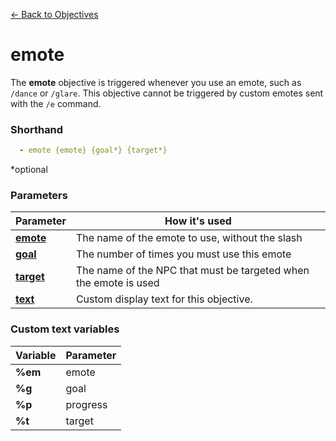 [← Back to Objectives](index.md)

# emote

The **emote** objective is triggered whenever you use an emote, such as `/dance` or `/glare`. This objective cannot be triggered by custom emotes sent with the `/e` command.

### Shorthand

```yaml
  - emote {emote} {goal*} {target*}
```

*optional

### Parameters

|Parameter|How it's used
|-|-
|**[emote](../parameters/emote.md)**|The name of the emote to use, without the slash
|**[goal](../parameters/goal.md)**|The number of times you must use this emote
|**[target](../parameters/target.md)**|The name of the NPC that must be targeted when the emote is used
|**[text](../parameters/text.md)**|Custom display text for this objective.

### Custom text variables

|Variable|Parameter
|-|-
|**%em**|emote
|**%g**|goal
|**%p**|progress
|**%t**|target